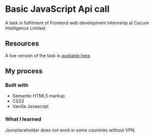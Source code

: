 # Basic JavaScript Api call

A task in fulfilment of Frontend web development internship at Cecure Intelligence Limited.

## Resources

A live version of the task is [available here](https://004jstask.netlify.app/).

## My process

### Built with

- Semantic HTML5 markup
- CSS3
- Vanilla Javascript

### What I learned

Jsonplaceholder does not work in some countries without VPN.
